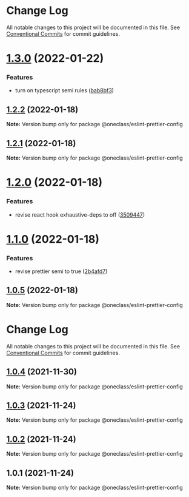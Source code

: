 # Change Log

All notable changes to this project will be documented in this file.
See [Conventional Commits](https://conventionalcommits.org) for commit guidelines.

# [1.3.0](https://dev.azure.com/oneclass-rd/Tools/_git/eslint-prettier-config/compare/v1.2.2...v1.3.0) (2022-01-22)


### Features

* turn on typescript semi rules ([bab8bf3](https://dev.azure.com/oneclass-rd/Tools/_git/eslint-prettier-config/commits/bab8bf3586a200535d804bd6e5f49bf0f5aee455))





## [1.2.2](https://dev.azure.com/oneclass-rd/Tools/_git/eslint-prettier-config/compare/v1.2.1...v1.2.2) (2022-01-18)

**Note:** Version bump only for package @oneclass/eslint-prettier-config





## [1.2.1](https://dev.azure.com/oneclass-rd/Tools/_git/eslint-prettier-config/compare/v1.2.0...v1.2.1) (2022-01-18)

**Note:** Version bump only for package @oneclass/eslint-prettier-config





# [1.2.0](https://github.com/leosuoxxo/eslint-prettier-config/compare/v1.1.0...v1.2.0) (2022-01-18)


### Features

* revise react hook exhaustive-deps to off ([3509447](https://github.com/leosuoxxo/eslint-prettier-config/commit/350944703e333ca42aaab39e5dcf2588f523f743))





# [1.1.0](https://github.com/leosuoxxo/eslint-prettier-config/compare/v1.0.5...v1.1.0) (2022-01-18)


### Features

* revise prettier semi to true ([2b4afd7](https://github.com/leosuoxxo/eslint-prettier-config/commit/2b4afd7963874b3b018f840fa68d2dab016b594a))





## [1.0.5](https://github.com/leosuoxxo/eslint-prettier-config/compare/v1.0.4...v1.0.5) (2022-01-18)

**Note:** Version bump only for package @oneclass/eslint-prettier-config





# Change Log

All notable changes to this project will be documented in this file. See
[Conventional Commits](https://conventionalcommits.org) for commit guidelines.

## [1.0.4](https://github.com/leosuoxxo/eslint-prettier-config/compare/v1.0.3...v1.0.4) (2021-11-30)

**Note:** Version bump only for package @oneclass/eslint-prettier-config

## [1.0.3](https://github.com/leosuoxxo/eslint-prettier-config/compare/v1.0.2...v1.0.3) (2021-11-24)

**Note:** Version bump only for package @oneclass/eslint-prettier-config

## [1.0.2](https://github.com/leosuoxxo/eslint-prettier-config/compare/v1.0.1...v1.0.2) (2021-11-24)

**Note:** Version bump only for package @oneclass/eslint-prettier-config

## 1.0.1 (2021-11-24)

**Note:** Version bump only for package @oneclass/eslint-prettier-config
